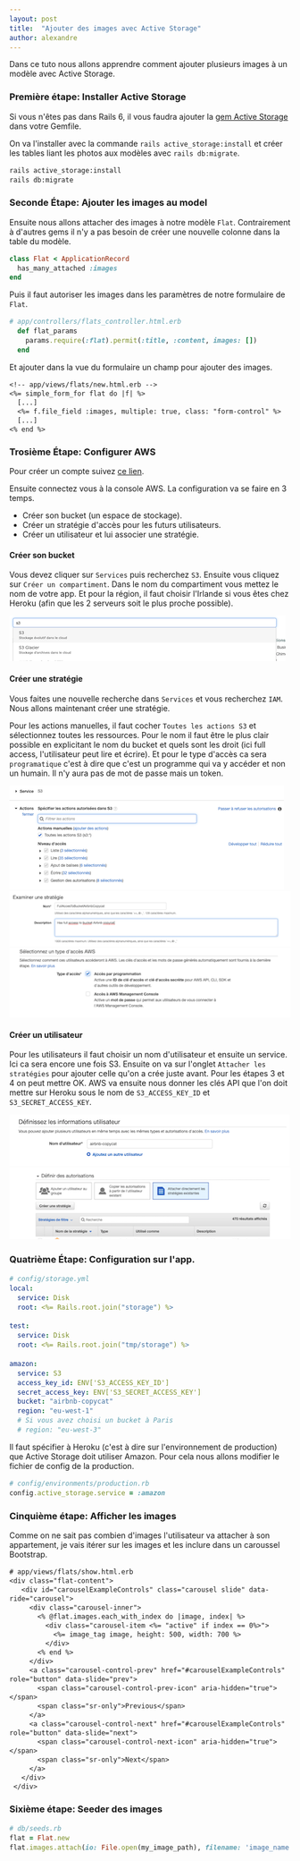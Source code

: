 ```yaml
---
layout: post
title:  "Ajouter des images avec Active Storage"
author: alexandre
---
```


Dans ce tuto nous allons apprendre comment ajouter plusieurs images à un modèle avec Active Storage.

### Première étape: Installer Active Storage

Si vous n'êtes pas dans Rails 6, il vous faudra ajouter la [gem Active Storage](https://github.com/rails/activestorage/tree/archive) dans votre Gemfile.

On va l'installer avec la commande `rails active_storage:install` et créer les tables liant les photos aux modèles avec `rails db:migrate`.

```sh
rails active_storage:install
rails db:migrate
```

### Seconde Étape: Ajouter les images au model

Ensuite nous allons attacher des images à notre modèle `Flat`. Contrairement à d'autres gems il n'y a pas besoin de créer une nouvelle colonne dans la table du modèle.

```ruby
class Flat < ApplicationRecord
  has_many_attached :images
end
```

Puis il faut autoriser les images dans les paramètres de notre formulaire de `Flat`.

```ruby
# app/controllers/flats_controller.html.erb
  def flat_params
    params.require(:flat).permit(:title, :content, images: [])
  end
```

Et ajouter dans la vue du formulaire un champ pour ajouter des images.

```erb
<!-- app/views/flats/new.html.erb -->
<%= simple_form_for flat do |f| %>
  [...]
  <%= f.file_field :images, multiple: true, class: "form-control" %>
  [...]
<% end %>
```

### Trosième Étape: Configurer AWS

Pour créer un compte suivez [ce lien](https://aws.amazon.com/).

Ensuite connectez vous à la console AWS. La configuration va se faire en 3 temps.

* Créer son bucket (un espace de stockage).
* Créer un stratégie d'accès pour les futurs utilisateurs.
* Créer un utilisateur et lui associer une stratégie.


#### Créer son bucket

Vous devez cliquer sur `Services` puis recherchez `S3`. Ensuite vous cliquez sur `Créer un compartiment`. Dans le nom du compartiment vous mettez le nom de votre app. Et pour la région, il faut choisir l'Irlande si vous êtes chez Heroku (afin que les 2 serveurs soit le plus proche possible).

![](/images/posts/active-storage/02.png)

#### Créer une stratégie

Vous faites une nouvelle recherche dans `Services` et vous recherchez `IAM`. Nous allons maintenant créer une stratégie.

Pour les actions manuelles, il faut cocher `Toutes les actions S3` et sélectionnez toutes les ressources. Pour le nom il faut être le plus clair possible en explicitant le nom du bucket et quels sont les droit (ici full access, l'utilisateur peut lire et écrire). Et pour le type d'accès ca sera `programatique` c'est à dire que c'est un programme qui va y accéder et non un humain. Il n'y aura pas de mot de passe mais un token.

![](/images/posts/active-storage/10.png)
![](/images/posts/active-storage/12.png)
![](/images/posts/active-storage/13.png)

#### Créer un utilisateur

Pour les utilisateurs il faut choisir un nom d'utilisateur et ensuite un service. Ici ca sera encore une fois S3. Ensuite on va sur l'onglet `Attacher les stratégies` pour ajouter celle qu'on a crée juste avant. Pour les étapes 3 et 4 on peut mettre OK. AWS va ensuite nous donner les clés API que l'on doit mettre sur Heroku sous le nom de `S3_ACCESS_KEY_ID` et `S3_SECRET_ACCESS_KEY`.

![](/images/posts/active-storage/14.png)
![](/images/posts/active-storage/15.png)

### Quatrième Étape: Configuration sur l'app.

```yaml
# config/storage.yml
local:
  service: Disk
  root: <%= Rails.root.join("storage") %>

test:
  service: Disk
  root: <%= Rails.root.join("tmp/storage") %>

amazon:
  service: S3
  access_key_id: ENV['S3_ACCESS_KEY_ID']
  secret_access_key: ENV['S3_SECRET_ACCESS_KEY']
  bucket: "airbnb-copycat"
  region: "eu-west-1"
  # Si vous avez choisi un bucket à Paris
  # region: "eu-west-3"
```

Il faut spécifier à Heroku (c'est à dire sur l'environnement de production) que Active Storage doit utiliser Amazon. Pour cela nous allons modifier le fichier de config de la production.

```ruby
# config/environments/production.rb
config.active_storage.service = :amazon
```

### Cinquième étape: Afficher les images

Comme on ne sait pas combien d'images l'utilisateur va attacher à son appartement, je vais itérer sur les images et les inclure dans un caroussel Bootstrap.

```erb
# app/views/flats/show.html.erb
<div class="flat-content">
   <div id="carouselExampleControls" class="carousel slide" data-ride="carousel">
     <div class="carousel-inner">
       <% @flat.images.each_with_index do |image, index| %>
         <div class="carousel-item <%= "active" if index == 0%>">
           <%= image_tag image, height: 500, width: 700 %>
         </div>
       <% end %>
     </div>
     <a class="carousel-control-prev" href="#carouselExampleControls" role="button" data-slide="prev">
       <span class="carousel-control-prev-icon" aria-hidden="true"></span>
       <span class="sr-only">Previous</span>
     </a>
     <a class="carousel-control-next" href="#carouselExampleControls" role="button" data-slide="next">
       <span class="carousel-control-next-icon" aria-hidden="true"></span>
       <span class="sr-only">Next</span>
     </a>
   </div>
 </div>
```

### Sixième étape: Seeder des images

```ruby
# db/seeds.rb
flat = Flat.new
flat.images.attach(io: File.open(my_image_path), filename: 'image_name.png', content_type: 'image/png')
```

